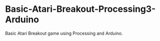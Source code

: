 # Basic-Atari-Breakout-Processing3-Arduino
Basic Atari Breakout game using Processing and Arduino.


